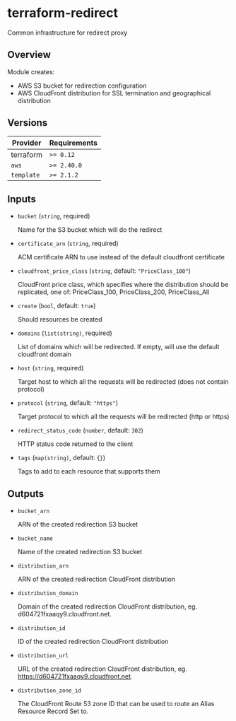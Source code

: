 # terraform-redirect

Common infrastructure for redirect proxy

## Overview

Module creates:

- AWS S3 bucket for redirection configuration
- AWS CloudFront distribution for SSL termination and geographical distribution

<!-- bin/docs -->

## Versions

| Provider | Requirements |
|-|-|
| terraform | `>= 0.12` |
| `aws` | `>= 2.40.0` |
| `template` | `>= 2.1.2` |

## Inputs

* `bucket` (`string`, required)

    Name for the S3 bucket which will do the redirect

* `certificate_arn` (`string`, required)

    ACM certificate ARN to use instead of the default cloudfront certificate

* `cloudfront_price_class` (`string`, default: `"PriceClass_100"`)

    CloudFront price class, which specifies where the distribution should be replicated, one of: PriceClass_100, PriceClass_200, PriceClass_All

* `create` (`bool`, default: `true`)

    Should resources be created

* `domains` (`list(string)`, required)

    List of domains which will be redirected. If empty, will use the default cloudfront domain

* `host` (`string`, required)

    Target host to which all the requests will be redirected (does not contain protocol)

* `protocol` (`string`, default: `"https"`)

    Target protocol to which all the requests will be redirected (http or https)

* `redirect_status_code` (`number`, default: `302`)

    HTTP status code returned to the client

* `tags` (`map(string)`, default: `{}`)

    Tags to add to each resource that supports them



## Outputs

* `bucket_arn`

    ARN of the created redirection S3 bucket

* `bucket_name`

    Name of the created redirection S3 bucket

* `distribution_arn`

    ARN of the created redirection CloudFront distribution

* `distribution_domain`

    Domain of the created redirection CloudFront distribution, eg. d604721fxaaqy9.cloudfront.net.

* `distribution_id`

    ID of the created redirection CloudFront distribution

* `distribution_url`

    URL of the created redirection CloudFront distribution, eg. https://d604721fxaaqy9.cloudfront.net.

* `distribution_zone_id`

    The CloudFront Route 53 zone ID that can be used to route an Alias Resource Record Set to.
